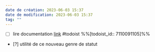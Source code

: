 ```yaml
---
date de création: 2023-06-03 15:37
date de modification: 2023-06-03 15:37
tag: ""
---
```

- [ ] lire documentation [link](https://todoist.com/showTask?id=7110091105) #todoist %%[todoist_id:: 7110091105]%%
- [?] utilité de ce nouveau genre de statut